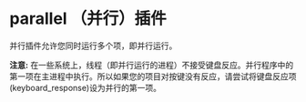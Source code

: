 # parallel （并行）插件

并行插件允许您同时运行多个项，即并行运行。

**注意:** 在一些系统上，线程（即并行运行的进程）不接受键盘反应。并行程序中的第一项在主进程中执行。所以如果您的项目对按键没有反应，请尝试将键盘反应项(keyboard_response)设为并行的第一项。
